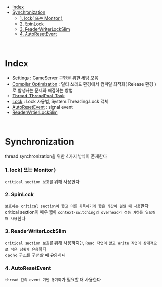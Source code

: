 - [Index](#index)
- [Synchronization](#synchronization)
    - [1. lock( 또는 Monitor )](#1-lock-또는-monitor-)
    - [2. SpinLock](#2-spinlock)
    - [3. ReaderWriterLockSlim](#3-readerwriterlockslim)
    - [4. AutoResetEvent](#4-autoresetevent)

<br>

# Index
- [Settings](1_Settings.md) : GameServer 구현을 위한 세팅 모음
- [Compiler Optimization](2_CompilerOptimization.md) : 멀티 쓰레드 환경에서 컴파일 최적화( Release 환경 )로 발생하는 문제와 해결하는 방법
- [Thread, ThreadPool, Task](2_Thread.md) 
- [Lock](4_Lock.md) : Lock 사용법, System.Threading.Lock 객체
- [AutoResetEvent](5_AutoResetEvent.md) : signal event
- [ReaderWrtierLockSlim](6_ReaderWriterLockSlim.md)

<br>

# Synchronization 
thread synchronization을 위한 4가지 방식이 존재한다<br>

### 1. lock( 또는 Monitor )
`critical section 보호`를 위해 사용한다<br>

### 2. SpinLock
`보호하는 critical section이 짧고 이를 획득하기에 짧은 기간이 걸릴 때 사용`한다<br>
critical section이 매우 짧아 `context-switching의 overhead가 성능 저하를 일으킬 때 사용`한다<br>

### 3. ReaderWriterLockSlim
`critical section 보호`를 위해 사용하지만, `Read 작업이 많고 Write 작업이 상대적으로 적은 상황에 유용`하다<br>
cache 구조를 구현할 때 유용하다<br>

### 4. AutoResetEvent
`thread 간의 event 기반 동기화`가 필요할 때 사용한다<br>